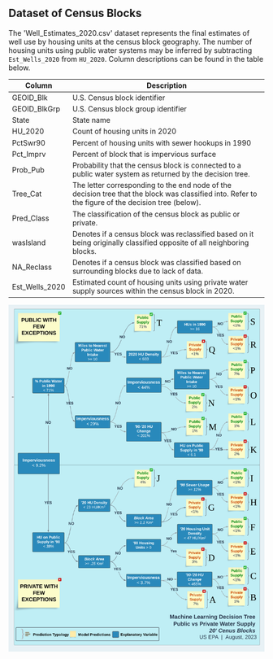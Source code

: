## Dataset of Census Blocks

The 'Well_Estimates_2020.csv' dataset represents the final estimates of well use by housing units at the census block geography. The number of housing units using public water systems may be inferred by subtracting `Est_Wells_2020` from `HU_2020`. Column descriptions can be found in the table below.

| Column         | Description                                                                                                                                         |
|----------------|-----------------------------------------------------------------------------------------------------------------------------------------------------|
| GEOID_Blk      | U.S. Census block identifier                                                                                                                        |
| GEOID_BlkGrp   | U.S. Census block group identifier                                                                                                                  |
| State          | State name                                                                                                                                          |
| HU_2020        | Count of housing units in 2020                                                                                                                      |
| PctSwr90       | Percent of housing units with sewer hookups in 1990                                                                                                 |
| Pct_Imprv      | Percent of block that is impervious surface                                                                                                         |
| Prob_Pub       | Probability that the census block is connected to a public water system as returned by the decision tree.                                           |
| Tree_Cat       | The letter corresponding to the end node of the decision tree that the block was classified into. Refer to the figure of the decision tree (below). |
| Pred_Class     | The classification of the census block as public or private.                                                                                        |
| wasIsland      | Denotes if a census block was reclassified based on it being originally classified opposite of all neighboring blocks.                              |
| NA_Reclass     | Denotes if a census block was classified based on surrounding blocks due to lack of data.                                                           |
| Est_Wells_2020 | Estimated count of housing units using private water supply sources within the census block in 2020.                                                |

![Visualization of decision tree showing how census blocks are classified into twenty typologies, represented by letters 'A' through 'T'](images/DT.png)
